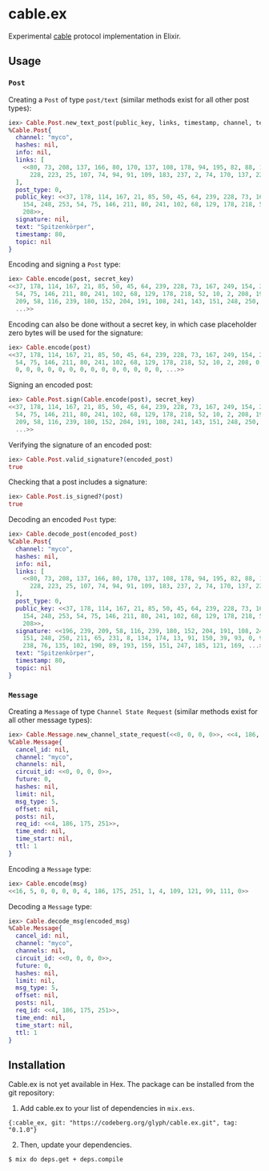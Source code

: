 # cable.ex

Experimental [cable](https://github.com/cabal-club/cable) protocol implementation in Elixir.

## Usage

### `Post`

Creating a `Post` of type `post/text` (similar methods exist for all other post
types):

```elixir
iex> Cable.Post.new_text_post(public_key, links, timestamp, channel, text)         
%Cable.Post{
  channel: "myco",
  hashes: nil,
  info: nil,
  links: [
    <<80, 73, 208, 137, 166, 80, 170, 137, 108, 178, 94, 195, 82, 88, 101, 59,
      228, 223, 25, 107, 74, 94, 91, 109, 183, 237, 2, 74, 170, 137, 225, 179>>
  ],
  post_type: 0,
  public_key: <<37, 178, 114, 167, 21, 85, 50, 45, 64, 239, 228, 73, 167, 249,
    154, 248, 253, 54, 75, 146, 211, 80, 241, 102, 68, 129, 178, 218, 52, 10, 2,
    208>>,
  signature: nil,
  text: "Spitzenkörper",
  timestamp: 80,
  topic: nil
}
```

Encoding and signing a `Post` type:

```elixir
iex> Cable.encode(post, secret_key)
<<37, 178, 114, 167, 21, 85, 50, 45, 64, 239, 228, 73, 167, 249, 154, 248, 253,
  54, 75, 146, 211, 80, 241, 102, 68, 129, 178, 218, 52, 10, 2, 208, 196, 239,
  209, 58, 116, 239, 180, 152, 204, 191, 108, 241, 143, 151, 248, 250, 211, 65,
  ...>>
```

Encoding can also be done without a secret key, in which case placeholder zero
bytes will be used for the signature:

```elixir
iex> Cable.encode(post)
<<37, 178, 114, 167, 21, 85, 50, 45, 64, 239, 228, 73, 167, 249, 154, 248, 253,
  54, 75, 146, 211, 80, 241, 102, 68, 129, 178, 218, 52, 10, 2, 208, 0, 0, 0, 0,
  0, 0, 0, 0, 0, 0, 0, 0, 0, 0, 0, 0, 0, 0, ...>>
```

Signing an encoded post:

```elixir
iex> Cable.Post.sign(Cable.encode(post), secret_key)
<<37, 178, 114, 167, 21, 85, 50, 45, 64, 239, 228, 73, 167, 249, 154, 248, 253,
  54, 75, 146, 211, 80, 241, 102, 68, 129, 178, 218, 52, 10, 2, 208, 196, 239,
  209, 58, 116, 239, 180, 152, 204, 191, 108, 241, 143, 151, 248, 250, 211, 65,
  ...>>
```

Verifying the signature of an encoded post:

```elixir
iex> Cable.Post.valid_signature?(encoded_post)
true
```

Checking that a post includes a signature:

```elixir
iex> Cable.Post.is_signed?(post)
true
```

Decoding an encoded `Post` type:

```elixir
iex> Cable.decode_post(encoded_post)
%Cable.Post{
  channel: "myco",
  hashes: nil,
  info: nil,
  links: [
    <<80, 73, 208, 137, 166, 80, 170, 137, 108, 178, 94, 195, 82, 88, 101, 59,
      228, 223, 25, 107, 74, 94, 91, 109, 183, 237, 2, 74, 170, 137, 225, 179>>
  ],
  post_type: 0,
  public_key: <<37, 178, 114, 167, 21, 85, 50, 45, 64, 239, 228, 73, 167, 249,
    154, 248, 253, 54, 75, 146, 211, 80, 241, 102, 68, 129, 178, 218, 52, 10, 2,
    208>>,
  signature: <<196, 239, 209, 58, 116, 239, 180, 152, 204, 191, 108, 241, 143,
    151, 248, 250, 211, 65, 231, 8, 134, 174, 13, 91, 150, 39, 93, 0, 96, 104,
    238, 76, 135, 102, 190, 89, 193, 159, 151, 247, 185, 121, 169, ...>>,
  text: "Spitzenkörper",
  timestamp: 80,
  topic: nil
}
```

### `Message`

Creating a `Message` of type `Channel State Request` (similar methods exist for all other
message types):

```elixir
iex> Cable.Message.new_channel_state_request(<<0, 0, 0, 0>>, <<4, 186, 175, 251>>, 1, "myco", 0)
%Cable.Message{
  cancel_id: nil,
  channel: "myco",
  channels: nil,
  circuit_id: <<0, 0, 0, 0>>,
  future: 0,
  hashes: nil,
  limit: nil,
  msg_type: 5,
  offset: nil,
  posts: nil,
  req_id: <<4, 186, 175, 251>>,
  time_end: nil,
  time_start: nil,
  ttl: 1
}
```

Encoding a `Message` type:

```elixir
iex> Cable.encode(msg)
<<16, 5, 0, 0, 0, 0, 4, 186, 175, 251, 1, 4, 109, 121, 99, 111, 0>>
```

Decoding a `Message` type:

```elixir
iex> Cable.decode_msg(encoded_msg)
%Cable.Message{
  cancel_id: nil,
  channel: "myco",
  channels: nil,
  circuit_id: <<0, 0, 0, 0>>,
  future: 0,
  hashes: nil,
  limit: nil,
  msg_type: 5,
  offset: nil,
  posts: nil,
  req_id: <<4, 186, 175, 251>>,
  time_end: nil,
  time_start: nil,
  ttl: 1
}
```

## Installation

Cable.ex is not yet available in Hex. The package can be installed from the git
repository:

1. Add cable.ex to your list of dependencies in `mix.exs`.

`{:cable_ex, git: "https://codeberg.org/glyph/cable.ex.git", tag: "0.1.0"}`

2. Then, update your dependencies.

`$ mix do deps.get + deps.compile`
